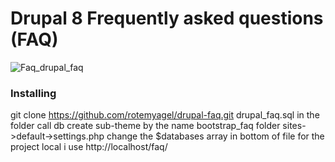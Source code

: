 # Drupal 8  Frequently asked questions (FAQ)
![Faq_drupal_faq](https://user-images.githubusercontent.com/5459532/85433423-1aa10d80-b58d-11ea-9ef8-f640990d00a9.png)

### Installing

git clone https://github.com/rotemyagel/drupal-faq.git
drupal_faq.sql in the folder call db
create sub-theme by the name  bootstrap_faq
folder sites->default->settings.php change the $databases array in bottom of file
for the project local i use http://localhost/faq/


